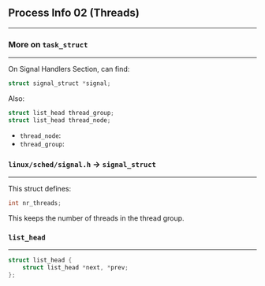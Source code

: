 ## Process Info 02 (Threads)
---

### More on `task_struct`
---

On Signal Handlers Section, can find:
```c
struct signal_struct *signal;
```

Also:
```c
struct list_head thread_group;
struct list_head thread_node;
```
- `thread_node`: 
- `thread_group`: 

### `linux/sched/signal.h` -> `signal_struct` 
---

This struct defines:

```c
int nr_threads;
```
This keeps the number of threads in the thread group.

### `list_head`
---
```c
struct list_head {
	struct list_head *next, *prev;
};
```


